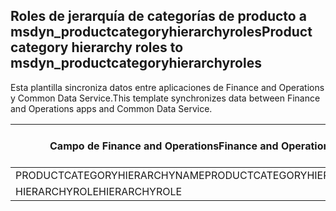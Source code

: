 ## <a name="product-category-hierarchy-roles-to-msdyn_productcategoryhierarchyroles"></a><span data-ttu-id="77938-101">Roles de jerarquía de categorías de producto a msdyn_productcategoryhierarchyroles</span><span class="sxs-lookup"><span data-stu-id="77938-101">Product category hierarchy roles to msdyn_productcategoryhierarchyroles</span></span>

<span data-ttu-id="77938-102">Esta plantilla sincroniza datos entre aplicaciones de Finance and Operations y Common Data Service.</span><span class="sxs-lookup"><span data-stu-id="77938-102">This template synchronizes data between Finance and Operations apps and Common Data Service.</span></span>

<span data-ttu-id="77938-103">Campo de Finance and Operations</span><span class="sxs-lookup"><span data-stu-id="77938-103">Finance and Operations field</span></span> | <span data-ttu-id="77938-104">Tipo de asignación</span><span class="sxs-lookup"><span data-stu-id="77938-104">Map type</span></span> | <span data-ttu-id="77938-105">Otro campo de Dynamics 365</span><span class="sxs-lookup"><span data-stu-id="77938-105">Other Dynamics 365 field</span></span> | <span data-ttu-id="77938-106">Valor predeterminado</span><span class="sxs-lookup"><span data-stu-id="77938-106">Default value</span></span>
---|---|---|---
<span data-ttu-id="77938-107">PRODUCTCATEGORYHIERARCHYNAME</span><span class="sxs-lookup"><span data-stu-id="77938-107">PRODUCTCATEGORYHIERARCHYNAME</span></span> | = | <span data-ttu-id="77938-108">msdyn_hierarchy.msdyn_name</span><span class="sxs-lookup"><span data-stu-id="77938-108">msdyn_hierarchy.msdyn_name</span></span> | 
<span data-ttu-id="77938-109">HIERARCHYROLE</span><span class="sxs-lookup"><span data-stu-id="77938-109">HIERARCHYROLE</span></span> | >< | <span data-ttu-id="77938-110">msdyn_hierarchyrole</span><span class="sxs-lookup"><span data-stu-id="77938-110">msdyn_hierarchyrole</span></span> | 
